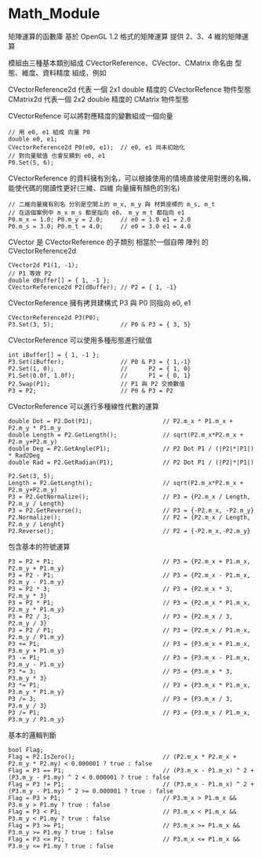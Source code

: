 # Math_Module
矩陣運算的函數庫
基於 OpenGL 1.2 格式的矩陣運算
提供 2、3、4 維的矩陣運算


模組由三種基本類別組成 CVectorReference、CVector、CMatrix 命名由 型態、維度、資料精度 組成，例如

CVectorReference2d 代表 一個 2x1 double 精度的 CVectorRefence 物件型態
CMatrix2d 代表一個 2x2 double 精度的 CMatrix 物件型態

CVectorRefence 可以將對應精度的變數組成一個向量

    // 用 e0, e1 組成 向量 P0
    double e0, e1;
    CVectorReference2d P0(e0, e1);  // e0, e1 尚未初始化
    // 對向量賦值 也會反饋到 e0, e1
    P0.Set(5, 6);

CVectorReference 的資料擁有別名，可以根據使用的情境直接使用對應的名稱，能使代碼的閱讀性更好(三維、四維 向量擁有顏色的別名)

    // 二維向量擁有別名 分別是空間上的 m_x, m_y 與 材質座標的 m_s, m_t 
    // 在這個案例中 m_x m_s 都是指向 e0， m_y m_t 都指向 e1
    P0.m_x = 1.0; P0.m_y = 2.0;     // e0 = 1.0 e1 = 2.0
    P0.m_s = 3.0; P0.m_t = 4.0;     // e0 = 3.0 e1 = 4.0

CVector 是 CVectorReference 的子類別 相當於一個自帶 陣列 的 CVectorReference2d

    CVector2d P1(1, -1);                 
    // P1 等效 P2
    double dBuffer[] = { 1, -1 };
    CVectorReference2d P2(dBuffer); // P2 = { 1, -1}

CVectorReference 擁有拷貝建構式 P3 與 P0 同指向 e0, e1

    CVectorReference2d P3(P0);      
    P3.Set(3, 5);                   // P0 & P3 = { 3, 5}

CVectorReference 可以使用多種形態進行賦值

    int iBuffer[] = { 1, -1 };
    P3.Set(iBuffer);                // P0 & P3 = { 1,-1}
    P2.Set(1, 0);                   //      P2 = { 1, 0}
    P1.Set(0.0f, 1.0f);             //      P1 = { 0, 1}
    P2.Swap(P1);                    // P1 與 P2 交換數值
    P3 = P2;                        // P0 & P3 = P2

CVectorReference 可以進行多種線性代數的運算

    double Dot = P2.Dot(P1);                    // P2.m_x * P1.m_x + P2.m_y * P1.m_y
    double Length = P2.GetLength();             // sqrt(P2.m_x*P2.m_x + P2.m_y+P2.m_y)
    double Deg = P2.GetAngle(P1);               // P2 Dot P1 / (|P2|*|P1|) * Rad2Deg
    double Rad = P2.GetRadian(P1);              // P2 Dot P1 / (|P2|*|P1|) 

    P2.Set(3, 5);
    Length = P2.GetLength();                    // sqrt(P2.m_x*P2.m_x + P2.m_y+P2.m_y)
    P3 = P2.GetNormalize();                     // P3 = {P2.m_x / Length, P2.m_y / Length}
    P3 = P2.GetReverse();                       // P3 = {-P2.m_x, -P2.m_y}
    P2.Normalize();                             // P2 = {P2.m_x / Length, P2.m_y / Lenght}
    P2.Reverse();                               // P2 = {-P2.m_x,-P2.m_y}

包含基本的符號運算

    P3 = P2 + P1;                               // P3 = {P2.m_x + P1.m_x, P2.m_y + P1.m_y}
    P3 = P2 - P1;                               // P3 = {P2.m_x - P1.m_x, P2.m_y - P1.m_y}
    P3 = P2 * 3;                                // P3 = {P2.m_x * 3, P2.m_y * 3}
    P3 = P2 * P1;                               // P3 = {P2.m_x * P1.m_x, P2.m_y * P1.m_y}
    P3 = P2 / 3;                                // P3 = {P2.m_x / 3, P2.m_y / 3}
    P3 = P2 / P1;                               // P3 = {P2.m_x / P1.m_x, P2.m_y / P1.m_y}
    P3 += P1;                                   // P3 = {P3.m_x + P1.m_x, P3.m_y + P1.m_y}
    P3 -= P1;                                   // P3 = {P3.m_x - P1.m_x, P3.m_y - P1.m_y}
    P3 *= 3;                                    // P3 = {P3.m_x * 3, P3.m_y * 3}
    P3 *= P1;                                   // P3 = {P3.m_x * P1.m_x, P3.m_y * P1.m_y}
    P3 /= 3;                                    // P3 = {P3.m_x / 3, P3.m_y / 3}
    P3 /= P1;                                   // P3 = {P3.m_x / P1.m_x, P3.m_y / P1.m_y}

基本的邏輯判斷

    bool Flag;
    Flag = P2.IsZero();                         // (P2.m_x * P2.m_x + P2.m_y * P2.my) < 0.000001 ? true : false
    Flag = P3 == P1;                            // (P3.m_x - P1.m_x) ^ 2 + (P3.m_y - P1.my) ^ 2 < 0.000001 ? true : false
    Flag = P3 != P1;                            // (P3.m_x - P1.m_x) ^ 2 + (P3.m_y - P1.my) ^ 2 >= 0.000001 ? true : false
    Flag = P3 > P1;                             // P3.m_x > P1.m_x && P3.m_y > P1.my ? true : false
    Flag = P3 < P1;                             // P3.m_x < P1.m_x && P3.m_y < P1.my ? true : false
    Flag = P3 >= P1;                            // P3.m_x >= P1.m_x && P3.m_y >= P1.my ? true : false
    Flag = P3 <= P1;                            // P3.m_x <= P1.m_x && P3.m_y <= P1.my ? true : false